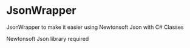 # JsonWrapper
 JsonWrapper to make it easier using Newtonsoft Json with C# Classes

Newtonsoft Json library required

